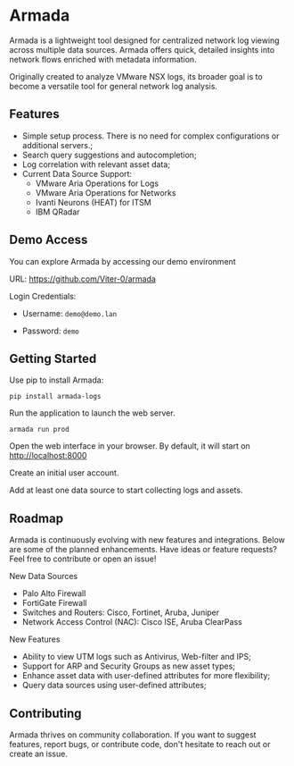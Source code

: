 # Armada

Armada is a lightweight tool designed for centralized network log viewing across multiple data sources. Armada offers quick, detailed insights into network flows enriched with metadata information.

Originally created to analyze VMware NSX logs, its broader goal is to become a versatile tool for general network log analysis.

## Features

- Simple setup process. There is no need for complex configurations or additional servers.;
- Search query suggestions and autocompletion;
- Log correlation with relevant asset data;
- Current Data Source Support:
  - VMware Aria Operations for Logs
  - VMware Aria Operations for Networks
  - Ivanti Neurons (HEAT) for ITSM
  - IBM QRadar

## Demo Access

You can explore Armada by accessing our demo environment

URL: <https://github.com/Viter-0/armada>

Login Credentials:

- Username: `demo@demo.lan`

- Password: `demo`

## Getting Started

Use pip to install Armada:

```console
pip install armada-logs
```

Run the application to launch the web server.

```console
armada run prod
```

Open the web interface in your browser. By default, it will start on <http://localhost:8000>

Create an initial user account.

Add at least one data source to start collecting logs and assets.

## Roadmap

Armada is continuously evolving with new features and integrations. Below are some of the planned enhancements. Have ideas or feature requests? Feel free to contribute or open an issue!

New Data Sources

- Palo Alto Firewall
- FortiGate Firewall
- Switches and Routers: Cisco, Fortinet, Aruba, Juniper
- Network Access Control (NAC): Cisco ISE, Aruba ClearPass

New Features

- Ability to view UTM logs such as Antivirus, Web-filter and IPS;
- Support for ARP and Security Groups as new asset types;
- Enhance asset data with user-defined attributes for more flexibility;
- Query data sources using user-defined attributes;

## Contributing

Armada thrives on community collaboration. If you want to suggest features, report bugs, or contribute code, don't hesitate to reach out or create an issue.
